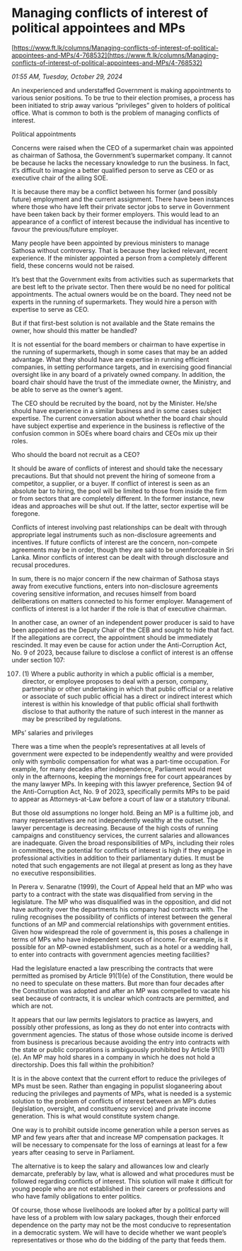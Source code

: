 # Managing conflicts of interest of political appointees and MPs

[https://www.ft.lk/columns/Managing-conflicts-of-interest-of-political-appointees-and-MPs/4-768532](https://www.ft.lk/columns/Managing-conflicts-of-interest-of-political-appointees-and-MPs/4-768532)

*01:55 AM, Tuesday, October 29, 2024*

An inexperienced and understaffed Government is making appointments to various senior positions. To be true to their election promises, a process has been initiated to strip away various “privileges” given to holders of political office. What is common to both is the problem of managing conflicts of interest.

Political appointments

Concerns were raised when the CEO of a supermarket chain was appointed as chairman of Sathosa, the Government’s supermarket company. It cannot be because he lacks the necessary knowledge to run the business. In fact, it’s difficult to imagine a better qualified person to serve as CEO or as executive chair of the ailing SOE.

It is because there may be a conflict between his former (and possibly future) employment and the current assignment. There have been instances where those who have left their private sector jobs to serve in Government have been taken back by their former employers. This would lead to an appearance of a conflict of interest because the individual has incentive to favour the previous/future employer.

Many people have been appointed by previous ministers to manage Sathosa without controversy. That is because they lacked relevant, recent experience. If the minister appointed a person from a completely different field, these concerns would not be raised.

It’s best that the Government exits from activities such as supermarkets that are best left to the private sector. Then there would be no need for political appointments. The actual owners would be on the board. They need not be experts in the running of supermarkets. They would hire a person with expertise to serve as CEO.

But if that first-best solution is not available and the State remains the owner, how should this matter be handled?

It is not essential for the board members or chairman to have expertise in the running of supermarkets, though in some cases that may be an added advantage. What they should have are expertise in running efficient companies, in setting performance targets, and in exercising good financial oversight like in any board of a privately owned company. In addition, the board chair should have the trust of the immediate owner, the Ministry, and be able to serve as the owner’s agent.

The CEO should be recruited by the board, not by the Minister. He/she should have experience in a similar business and in some cases subject expertise. The current conversation about whether the board chair should have subject expertise and experience in the business is reflective of the confusion common in SOEs where board chairs and CEOs mix up their roles.

Who should the board not recruit as a CEO?

It should be aware of conflicts of interest and should take the necessary precautions. But that should not prevent the hiring of someone from a competitor, a supplier, or a buyer. If conflict of interest is seen as an absolute bar to hiring, the pool will be limited to those from inside the firm or from sectors that are completely different. In the former instance, new ideas and approaches will be shut out. If the latter, sector expertise will be foregone.

Conflicts of interest involving past relationships can be dealt with through appropriate legal instruments such as non-disclosure agreements and incentives. If future conflicts of interest are the concern, non-compete agreements may be in order, though they are said to be unenforceable in Sri Lanka. Minor conflicts of interest can be dealt with through disclosure and recusal procedures.

In sum, there is no major concern if the new chairman of Sathosa stays away from executive functions, enters into non-disclosure agreements covering sensitive information, and recuses himself from board deliberations on matters connected to his former employer. Management of conflicts of interest is a lot harder if the role is that of executive chairman.

In another case, an owner of an independent power producer is said to have been appointed as the Deputy Chair of the CEB and sought to hide that fact. If the allegations are correct, the appointment should be immediately rescinded. It may even be cause for action under the Anti-Corruption Act, No. 9 of 2023, because failure to disclose a conflict of interest is an offense under section 107:

107. (1) Where a public authority in which a public official is a member, director, or employee proposes to deal with a person, company, partnership or other undertaking in which that public official or a relative or associate of such public official has a direct or indirect interest which interest is within his knowledge of that public official shall forthwith disclose to that authority the nature of such interest in the manner as may be prescribed by regulations.

MPs’ salaries and privileges

There was a time when the people’s representatives at all levels of government were expected to be independently wealthy and were provided only with symbolic compensation for what was a part-time occupation. For example, for many decades after independence, Parliament would meet only in the afternoons, keeping the mornings free for court appearances by the many lawyer MPs. In keeping with this lawyer preference, Section 94 of the Anti-Corruption Act, No. 9 of 2023, specifically permits MPs to be paid to appear as Attorneys-at-Law before a court of law or a statutory tribunal.

But those old assumptions no longer hold. Being an MP is a fulltime job, and many representatives are not independently wealthy at the outset. The lawyer percentage is decreasing. Because of the high costs of running campaigns and constituency services, the current salaries and allowances are inadequate. Given the broad responsibilities of MPs, including their roles in committees, the potential for conflicts of interest is high if they engage in professional activities in addition to their parliamentary duties. It must be noted that such engagements are not illegal at present as long as they have no executive responsibilities.

In Perera v. Senaratne (1999), the Court of Appeal held that an MP who was party to a contract with the state was disqualified from serving in the legislature. The MP who was disqualified was in the opposition, and did not have authority over the departments his company had contracts with. The ruling recognises the possibility of conflicts of interest between the general functions of an MP and commercial relationships with government entities. Given how widespread the role of government is, this poses a challenge in terms of MPs who have independent sources of income. For example, is it possible for an MP-owned establishment, such as a hotel or a wedding hall, to enter into contracts with government agencies meeting facilities?

Had the legislature enacted a law prescribing the contracts that were permitted as promised by Article 91(1)(e) of the Constitution, there would be no need to speculate on these matters. But more than four decades after the Constitution was adopted and after an MP was compelled to vacate his seat because of contracts, it is unclear which contracts are permitted, and which are not.

It appears that our law permits legislators to practice as lawyers, and possibly other professions, as long as they do not enter into contracts with government agencies. The status of those whose outside income is derived from business is precarious because avoiding the entry into contracts with the state or public corporations is ambiguously prohibited by Article 91(1)(e). An MP may hold shares in a company in which he does not hold a directorship. Does this fall within the prohibition?

It is in the above context that the current effort to reduce the privileges of MPs must be seen. Rather than engaging in populist sloganeering about reducing the privileges and payments of MPs, what is needed is a systemic solution to the problem of conflicts of interest between an MP’s duties (legislation, oversight, and constituency service) and private income generation. This is what would constitute system change.

One way is to prohibit outside income generation while a person serves as MP and few years after that and increase MP compensation packages. It will be necessary to compensate for the loss of earnings at least for a few years after ceasing to serve in Parliament.

The alternative is to keep the salary and allowances low and clearly demarcate, preferably by law, what is allowed and what procedures must be followed regarding conflicts of interest. This solution will make it difficult for young people who are not established in their careers or professions and who have family obligations to enter politics.

Of course, those whose livelihoods are looked after by a political party will have less of a problem with low salary packages, though their enforced dependence on the party may not be the most conducive to representation in a democratic system. We will have to decide whether we want people’s representatives or those who do the bidding of the party that feeds them.

